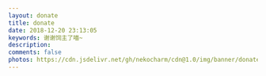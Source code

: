 ```yaml
---
layout: donate
title: donate
date: 2018-12-20 23:13:05
keywords: 谢谢饲主了喵~
description: 
comments: false
photos: https://cdn.jsdelivr.net/gh/nekocharm/cdn@1.0/img/banner/donate.jpg
---
```

